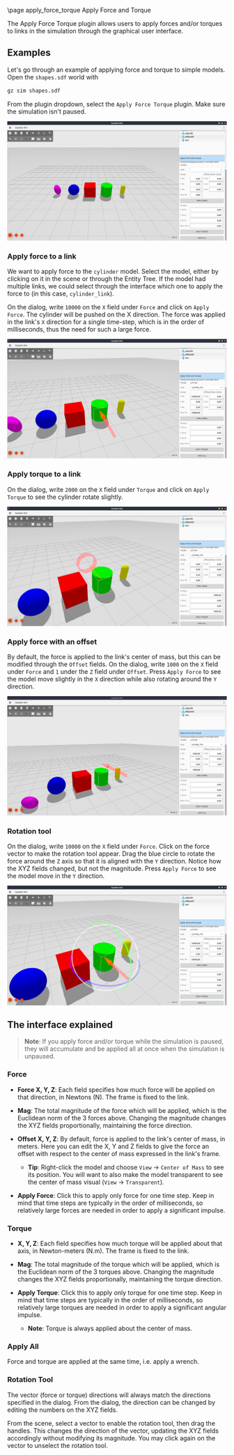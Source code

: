 \page apply_force_torque Apply Force and Torque

The Apply Force Torque plugin allows users to apply forces and/or torques to
links in the simulation through the graphical user interface.

## Examples

Let's go through an example of applying force and torque to simple models. Open
the `shapes.sdf` world with

```bash
gz sim shapes.sdf
```

From the plugin dropdown, select the `Apply Force Torque` plugin. Make sure the
simulation isn't paused.

![Interface](https://raw.githubusercontent.com/gazebosim/gz-sim/main/tutorials/files/apply_force_torque/Interface.png)

### Apply force to a link

We want to apply force to the `cylinder` model. Select the model, either by
clicking on it in the scene or through the Entity Tree. If the model had
multiple links, we could select through the interface which one to apply the
force to (in this case, `cylinder_link`).

On the dialog, write `10000` on the `X` field under `Force` and click on
`Apply Force`. The cylinder will be pushed on the X direction. The force was
applied in the link's `X` direction for a single time-step, which is in the
order of milliseconds, thus the need for such a large force.

![Apply Force](https://raw.githubusercontent.com/gazebosim/gz-sim/main/tutorials/files/apply_force_torque/Force.png)

### Apply torque to a link

On the dialog, write `2000` on the `X` field under `Torque` and click on
`Apply Torque` to see the cylinder rotate slightly.

![Apply Torque](https://raw.githubusercontent.com/gazebosim/gz-sim/main/tutorials/files/apply_force_torque/Torque.png)

### Apply force with an offset

By default, the force is applied to the link's center of mass, but this can be
modified through the `Offset` fields. On the dialog, write `1000` on the `X`
field under `Force` and `1` under the `Z` field under `Offset`. Press
`Apply Force` to see the model move slightly in the `X` direction while also
rotating around the `Y` direction.

![Apply Force Offset](https://raw.githubusercontent.com/gazebosim/gz-sim/main/tutorials/files/apply_force_torque/ForceOffset.png)

### Rotation tool

On the dialog, write `10000` on the `X` field under `Force`. Click on the force
vector to make the rotation tool appear. Drag the blue circle to rotate the
force around the `Z` axis so that it is aligned with the `Y` direction. Notice
how the XYZ fields changed, but not the magnitude. Press `Apply Force` to see
the model move in the `Y` direction.

![Rotation tool](https://raw.githubusercontent.com/gazebosim/gz-sim/main/tutorials/files/apply_force_torque/RotationTool.png)

## The interface explained

> **Note**: If you apply force and/or torque while the simulation is paused,
they will accumulate and be applied all at once when the simulation is
unpaused.

### Force

- **Force X, Y, Z**: Each field specifies how much force will be applied on that
direction, in Newtons (N). The frame is fixed to the link.

- **Mag**: The total magnitude of the force which will be applied, which is the
Euclidean norm of the 3 forces above. Changing the magnitude changes the XYZ
fields proportionally, maintaining the force direction.

- **Offset X, Y, Z**: By default, force is applied to the link's center of mass,
in meters. Here you can edit the X, Y and Z fields to give the force an offset
with respect to the center of mass expressed in the link's frame.

  - **Tip**: Right-click the model and choose `View` -> `Center of Mass` to see
    its position. You will want to also make the model transparent to see the
    center of mass visual (`View` -> `Transparent`).

- **Apply Force**: Click this to apply only force for one time step. Keep in
mind that time steps are typically in the order of milliseconds, so relatively large
forces are needed in order to apply a significant impulse.

### Torque

- **X, Y, Z**: Each field specifies how much torque will be applied about that
axis, in Newton-meters (N.m). The frame is fixed to the link.

- **Mag**: The total magnitude of the torque which will be applied, which is the
Euclidean norm of the 3 torques above. Changing the magnitude changes the XYZ
fields proportionally, maintaining the torque direction.

- **Apply Torque**: Click this to apply only torque for one time step. Keep in
mind that time steps are typically in the order of milliseconds, so relatively large
torques are needed in order to apply a significant angular impulse.

  - **Note**: Torque is always applied about the center of mass.

### Apply All

Force and torque are applied at the same time, i.e. apply a wrench.

### Rotation Tool

The vector (force or torque) directions will always match the directions
specified in the dialog. From the dialog, the direction can be changed by
editing the numbers on the XYZ fields.

From the scene, select a vector to enable the rotation tool, then drag the
handles. This changes the direction of the vector, updating the XYZ fields
accordingly without modifying its magnitude. You may click again on the vector
to unselect the rotation tool.
